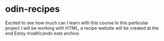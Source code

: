 # odin-recipes
Excited to see how much can I learn with this course
In this particular project I will be working with HTML, a recipe website will be created at the end 
Estoy modificando este archivo
